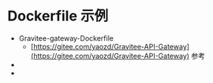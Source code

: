 # Dockerfile 示例
- Gravitee-gateway-Dockerfile
    - [https://gitee.com/yaozd/Gravitee-API-Gateway](https://gitee.com/yaozd/Gravitee-API-Gateway) 参考
- []()
- []()